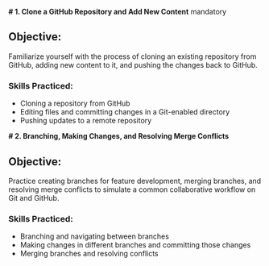**# 1. Clone a GitHub Repository and Add New Content**
mandatory

## Objective: 
Familiarize yourself with the process of cloning an existing repository from GitHub, adding new content to it, and pushing the changes back to GitHub.

### Skills Practiced:

- Cloning a repository from GitHub
- Editing files and committing changes in a Git-enabled directory
- Pushing updates to a remote repository

**# 2. Branching, Making Changes, and Resolving Merge Conflicts**

## Objective: 
Practice creating branches for feature development, merging branches, and resolving merge conflicts to simulate a common collaborative workflow on Git and GitHub.

### Skills Practiced:

- Branching and navigating between branches
- Making changes in different branches and committing those changes
- Merging branches and resolving conflicts
